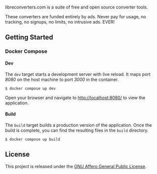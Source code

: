 libreconverters.com is a suite of free and open source converter tools.

These converters are funded entirely by ads. Never pay for usage, no tracking, no signups, no limits, no intrusive ads. EVER!

## Getting Started

### Docker Compose

#### Dev

The `dev` target starts a development server with live reload. It maps port *8080* on the host machine to port *3000* in the container.

```
$ docker compose up dev
```

Open your browser and navigate to [http://localhost:8080/](http://localhost:8080/) to view the application.

#### Build

The `build` target builds a production version of the application. Once the build is complete, you can find the resulting files in the `build` directory.

```
$ docker compose up build
```

## License

This project is released under the [GNU Affero General Public License](LICENSE).
